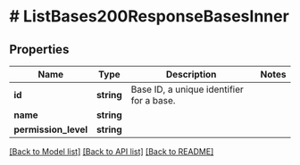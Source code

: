 # # ListBases200ResponseBasesInner

## Properties

Name | Type | Description | Notes
------------ | ------------- | ------------- | -------------
**id** | **string** | Base ID, a unique identifier for a base. |
**name** | **string** |  |
**permission_level** | **string** |  |

[[Back to Model list]](../../README.md#models) [[Back to API list]](../../README.md#endpoints) [[Back to README]](../../README.md)
